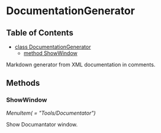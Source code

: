 # DocumentationGenerator

## Table of Contents
- [class DocumentationGenerator](#-documentation-generator)
  - [method ShowWindow](#-show-window)

Markdown generator from XML documentation in comments.

## Methods

### ShowWindow

*MenuItem( = "Tools/Documentator")*

Show Documantator window.

